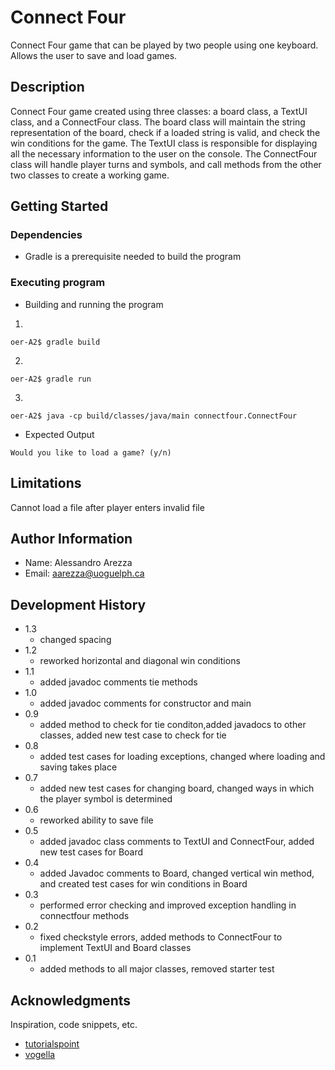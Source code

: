 # Connect Four

Connect Four game that can be played by two people using one keyboard. Allows the user to save and load games.

## Description

Connect Four game created using three classes: a board class, a TextUI class, and a ConnectFour class. The board class will maintain the string representation of the board, check if a loaded string is valid, and check the win conditions for the game. The TextUI class is responsible for displaying all the necessary information to the user on the console. The ConnectFour class will handle player turns and symbols, and call methods from the other two classes to create a working game.

## Getting Started

### Dependencies

* Gradle is a prerequisite needed to build the program


### Executing program

* Building and running the program
1.
```
oer-A2$ gradle build
```
2.
```
oer-A2$ gradle run
```
3.
```
oer-A2$ java -cp build/classes/java/main connectfour.ConnectFour
```
* Expected Output
```
Would you like to load a game? (y/n)

```
## Limitations

Cannot load a file after player enters invalid file  

## Author Information

* Name: Alessandro Arezza
* Email: aarezza@uoguelph.ca

## Development History
* 1.3
    * changed spacing
* 1.2
    * reworked horizontal and diagonal win conditions
* 1.1
    * added javadoc comments tie methods
* 1.0
    * added javadoc comments for constructor and main
* 0.9
    * added method to check for tie conditon,added javadocs to other classes, added new test case to check for tie
* 0.8
    * added test cases for loading exceptions, changed where loading and saving takes place
* 0.7
    * added new test cases for changing board, changed ways in which the player symbol is determined
* 0.6
    * reworked ability to save file
* 0.5
    * added javadoc class comments to TextUI and ConnectFour, added new test cases for Board
* 0.4
    * added Javadoc comments to Board, changed vertical win method, and created test cases for win conditions in Board
* 0.3
    * performed error checking and improved exception handling in connectfour methods
* 0.2
    * fixed checkstyle errors, added methods to ConnectFour to implement TextUI and Board classes
* 0.1
    * added methods to all major classes, removed starter test

## Acknowledgments

Inspiration, code snippets, etc.
* [tutorialspoint](https://www.tutorialspoint.com/java/java_exceptions)
* [vogella](https://www.vogella.com/tutorials/JUnit/article.html)



